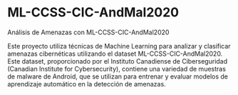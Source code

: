 # ML-CCSS-CIC-AndMal2020
Análisis de Amenazas con ML-CCSS-CIC-AndMal2020

Este proyecto utiliza técnicas de Machine Learning para analizar y clasificar amenazas cibernéticas utilizando el dataset ML-CCSS-CIC-AndMal2020. Este dataset, proporcionado por el Instituto Canadiense de Ciberseguridad (Canadian Institute for Cybersecurity), contiene una variedad de muestras de malware de Android, que se utilizan para entrenar y evaluar modelos de aprendizaje automático en la detección de amenazas.

